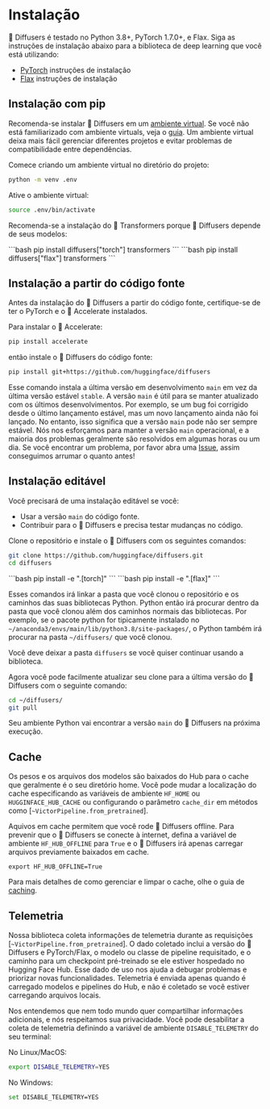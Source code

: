 <!--Copyright 2023 The HuggingFace Team. All rights reserved.

Licensed under the Apache License, Version 2.0 (the "License"); you may not use this file except in compliance with
the License. You may obtain a copy of the License at

http://www.apache.org/licenses/LICENSE-2.0

Unless required by applicable law or agreed to in writing, software distributed under the License is distributed on
an "AS IS" BASIS, WITHOUT WARRANTIES OR CONDITIONS OF ANY KIND, either express or implied. See the License for the
specific language governing permissions and limitations under the License.
-->

# Instalação

🤗 Diffusers é testado no Python 3.8+, PyTorch 1.7.0+, e Flax. Siga as instruções de instalação abaixo para a biblioteca de deep learning que você está utilizando:

- [PyTorch](https://pytorch.org/get-started/locally/) instruções de instalação
- [Flax](https://flax.readthedocs.io/en/latest/) instruções de instalação

## Instalação com pip

Recomenda-se instalar 🤗 Diffusers em um [ambiente virtual](https://docs.python.org/3/library/venv.html).
Se você não está familiarizado com ambiente virtuals, veja o [guia](https://packaging.python.org/guides/installing-using-pip-and-virtual-environments/).
Um ambiente virtual deixa mais fácil gerenciar diferentes projetos e evitar problemas de compatibilidade entre dependências.

Comece criando um ambiente virtual no diretório do projeto:

```bash
python -m venv .env
```

Ative o ambiente virtual:

```bash
source .env/bin/activate
```

Recomenda-se a instalação do 🤗 Transformers porque 🤗 Diffusers depende de seus modelos:

<frameworkcontent>
<pt>
```bash
pip install diffusers["torch"] transformers
```
</pt>
<jax>
```bash
pip install diffusers["flax"] transformers
```
</jax>
</frameworkcontent>

## Instalação a partir do código fonte

Antes da instalação do 🤗 Diffusers a partir do código fonte, certifique-se de ter o PyTorch e o 🤗 Accelerate instalados.

Para instalar o 🤗 Accelerate:

```bash
pip install accelerate
```

então instale o 🤗 Diffusers do código fonte:

```bash
pip install git+https://github.com/huggingface/diffusers
```

Esse comando instala a última versão em desenvolvimento `main` em vez da última versão estável `stable`.
A versão `main` é útil para se manter atualizado com os últimos desenvolvimentos.
Por exemplo, se um bug foi corrigido desde o último lançamento estável, mas um novo lançamento ainda não foi lançado.
No entanto, isso significa que a versão `main` pode não ser sempre estável.
Nós nos esforçamos para manter a versão `main` operacional, e a maioria dos problemas geralmente são resolvidos em algumas horas ou um dia.
Se você encontrar um problema, por favor abra uma [Issue](https://github.com/huggingface/diffusers/issues/new/choose), assim conseguimos arrumar o quanto antes!

## Instalação editável

Você precisará de uma instalação editável se você:

- Usar a versão `main` do código fonte.
- Contribuir para o 🤗 Diffusers e precisa testar mudanças no código.

Clone o repositório e instale o 🤗 Diffusers com os seguintes comandos:

```bash
git clone https://github.com/huggingface/diffusers.git
cd diffusers
```

<frameworkcontent>
<pt>
```bash
pip install -e ".[torch]"
```
</pt>
<jax>
```bash
pip install -e ".[flax]"
```
</jax>
</frameworkcontent>

Esses comandos irá linkar a pasta que você clonou o repositório e os caminhos das suas bibliotecas Python.
Python então irá procurar dentro da pasta que você clonou além dos caminhos normais das bibliotecas.
Por exemplo, se o pacote python for tipicamente instalado no `~/anaconda3/envs/main/lib/python3.8/site-packages/`, o Python também irá procurar na pasta `~/diffusers/` que você clonou.

<Tip warning={true}>

Você deve deixar a pasta `diffusers` se você quiser continuar usando a biblioteca.

</Tip>

Agora você pode facilmente atualizar seu clone para a última versão do 🤗 Diffusers com o seguinte comando:

```bash
cd ~/diffusers/
git pull
```

Seu ambiente Python vai encontrar a versão `main` do 🤗 Diffusers na próxima execução.

## Cache

Os pesos e os arquivos dos modelos são baixados do Hub para o cache que geralmente é o seu diretório home. Você pode mudar a localização do cache especificando as variáveis de ambiente `HF_HOME` ou `HUGGINFACE_HUB_CACHE` ou configurando o parâmetro `cache_dir` em métodos como [`~VictorPipeline.from_pretrained`].

Aquivos em cache permitem que você rode 🤗 Diffusers offline. Para prevenir que o 🤗 Diffusers se conecte à internet, defina a variável de ambiente `HF_HUB_OFFLINE` para `True` e o 🤗 Diffusers irá apenas carregar arquivos previamente baixados em cache.

```shell
export HF_HUB_OFFLINE=True
```

Para mais detalhes de como gerenciar e limpar o cache, olhe o guia de [caching](https://huggingface.co/docs/huggingface_hub/guides/manage-cache).

## Telemetria

Nossa biblioteca coleta informações de telemetria durante as requisições [`~VictorPipeline.from_pretrained`].
O dado coletado inclui a versão do 🤗 Diffusers e PyTorch/Flax, o modelo ou classe de pipeline requisitado,
e o caminho para um checkpoint pré-treinado se ele estiver hospedado no Hugging Face Hub.
Esse dado de uso nos ajuda a debugar problemas e priorizar novas funcionalidades.
Telemetria é enviada apenas quando é carregado modelos e pipelines do Hub,
e não é coletado se você estiver carregando arquivos locais.

Nos entendemos que nem todo mundo quer compartilhar informações adicionais, e nós respeitamos sua privacidade.
Você pode desabilitar a coleta de telemetria definindo a variável de ambiente `DISABLE_TELEMETRY` do seu terminal:

No Linux/MacOS:

```bash
export DISABLE_TELEMETRY=YES
```

No Windows:

```bash
set DISABLE_TELEMETRY=YES
```
